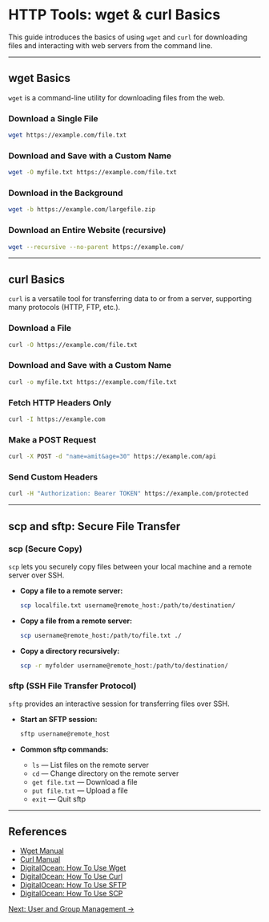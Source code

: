 # HTTP Tools: wget & curl Basics

This guide introduces the basics of using `wget` and `curl` for downloading files and interacting with web servers from the command line.

---

## wget Basics

`wget` is a command-line utility for downloading files from the web.

### Download a Single File

```sh
wget https://example.com/file.txt
```

### Download and Save with a Custom Name

```sh
wget -O myfile.txt https://example.com/file.txt
```

### Download in the Background

```sh
wget -b https://example.com/largefile.zip
```

### Download an Entire Website (recursive)

```sh
wget --recursive --no-parent https://example.com/
```

---

## curl Basics

`curl` is a versatile tool for transferring data to or from a server, supporting many protocols (HTTP, FTP, etc.).

### Download a File

```sh
curl -O https://example.com/file.txt
```

### Download and Save with a Custom Name

```sh
curl -o myfile.txt https://example.com/file.txt
```

### Fetch HTTP Headers Only

```sh
curl -I https://example.com
```

### Make a POST Request

```sh
curl -X POST -d "name=amit&age=30" https://example.com/api
```

### Send Custom Headers

```sh
curl -H "Authorization: Bearer TOKEN" https://example.com/protected
```

---

## scp and sftp: Secure File Transfer

### scp (Secure Copy)

`scp` lets you securely copy files between your local machine and a remote server over SSH.

- **Copy a file to a remote server:**

  ```sh
  scp localfile.txt username@remote_host:/path/to/destination/
  ```

- **Copy a file from a remote server:**

  ```sh
  scp username@remote_host:/path/to/file.txt ./
  ```

- **Copy a directory recursively:**

  ```sh
  scp -r myfolder username@remote_host:/path/to/destination/
  ```

### sftp (SSH File Transfer Protocol)

`sftp` provides an interactive session for transferring files over SSH.

- **Start an SFTP session:**

  ```sh
  sftp username@remote_host
  ```

- **Common sftp commands:**
  - `ls` — List files on the remote server
  - `cd` — Change directory on the remote server
  - `get file.txt` — Download a file
  - `put file.txt` — Upload a file
  - `exit` — Quit sftp

---

## References

- [Wget Manual](https://www.gnu.org/software/wget/manual/wget.html)
- [Curl Manual](https://curl.se/docs/manual.html)
- [DigitalOcean: How To Use Wget](https://www.digitalocean.com/community/tutorials/how-to-use-wget-to-download-files-and-interact-with-rest-apis)
- [DigitalOcean: How To Use Curl](https://www.digitalocean.com/community/tutorials/how-to-use-curl-to-transfer-data)
- [DigitalOcean: How To Use SFTP](https://www.digitalocean.com/community/tutorials/how-to-use-sftp-to-securely-transfer-files)
- [DigitalOcean: How To Use SCP](https://www.digitalocean.com/community/tutorials/how-to-use-scp-to-securely-transfer-files)

[Next: User and Group Management →](users_groups.md)